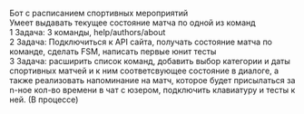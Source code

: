 Бот с расписанием спортивных мероприятий  
Умеет выдавать текущее состояние матча по одной из команд  
1 Задача: 3 команды, help/authors/about  
2 Задача: Подключиться к API сайта, получать состояние матча по команде, сделать FSM, написать первые юнит тесты  
3 Задача: расширить список команд, добавить выбор категории и даты спортивных матчей и к ним соответсвующее состояние в диалоге, а также реализовать напоминание на матч, которое будет присылаться за n-ное кол-во времени в чат с юзером, подключить клавиатуру и тесты к ней. (В процессе)      
